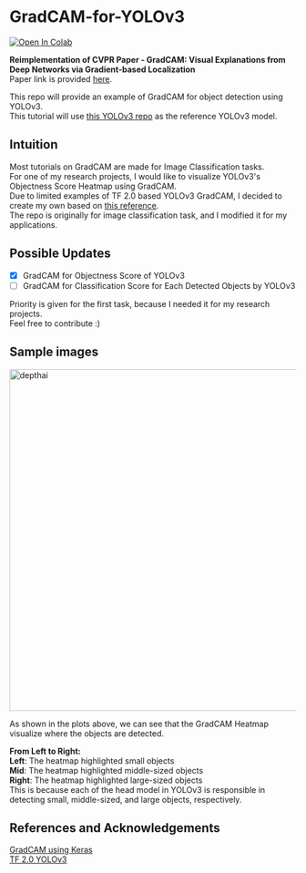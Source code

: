 # GradCAM-for-YOLOv3
[![Open In Colab](https://colab.research.google.com/assets/colab-badge.svg)](https://colab.research.google.com/drive/1Kd4Lm6ILDO6dO0Ko6S1YGtz-KjJwvNyb?authuser=1)

**Reimplementation of CVPR Paper - GradCAM: Visual Explanations from Deep Networks via Gradient-based Localization </br>**
Paper link is provided [here](https://openaccess.thecvf.com/content_ICCV_2017/papers/Selvaraju_Grad-CAM_Visual_Explanations_ICCV_2017_paper.pdf). </br>

This repo will provide an example of GradCAM for object detection using YOLOv3. </br>
This tutorial will use [this YOLOv3 repo](https://github.com/zzh8829/yolov3-tf2) as the reference YOLOv3 model.

## Intuition
Most tutorials on GradCAM are made for Image Classification tasks. </br>
For one of my research projects, I would like to visualize YOLOv3's Objectness Score Heatmap using GradCAM. </br>
Due to limited examples of TF 2.0 based YOLOv3 GradCAM, I decided to create my own based on [this reference](https://keras.io/examples/vision/grad_cam/). </br>
The repo is originally for image classification task, and I modified it for my applications. </br>

## Possible Updates
- [x] GradCAM for Objectness Score of YOLOv3
- [ ] GradCAM for Classification Score for Each Detected Objects by YOLOv3

Priority is given for the first task, because I needed it for my research projects. </br>
Feel free to contribute :)

## Sample images

<img src="https://github.com/yjwong1999/GradCAM-for-YOLOv3/blob/main/data/GradCAM.jpg" 
     alt="depthai" width=600><br>
     
As shown in the plots above, we can see that the GradCAM Heatmap visualize where the objects are detected. </br>

**From Left to Right:** </br>
**Left**: The heatmap highlighted small objects </br>
**Mid**: The heatmap highlighted middle-sized objects </br>
**Right**: The heatmap highlighted large-sized objects </br>
This is because each of the head model in YOLOv3 is responsible in detecting small, middle-sized, and large objects, respectively. </br>

## References and Acknowledgements
[GradCAM using Keras](https://keras.io/examples/vision/grad_cam/) </br>
[TF 2.0 YOLOv3](https://github.com/zzh8829/yolov3-tf2)
